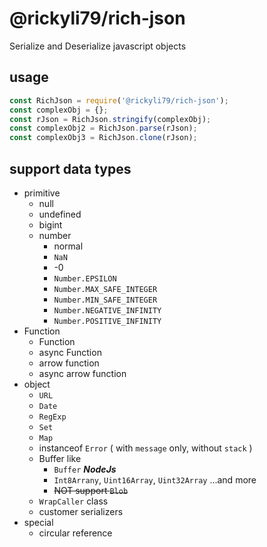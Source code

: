 # @rickyli79/rich-json
Serialize and Deserialize javascript objects

## usage
```js
const RichJson = require('@rickyli79/rich-json');
const complexObj = {};
const rJson = RichJson.stringify(complexObj);
const complexObj2 = RichJson.parse(rJson);
const complexObj3 = RichJson.clone(rJson);
```
## support data types
- primitive
  - null
  - undefined
  - bigint
  - number
    - normal
    - `NaN`
    - -0
    - `Number.EPSILON`
    - `Number.MAX_SAFE_INTEGER`
    - `Number.MIN_SAFE_INTEGER`
    - `Number.NEGATIVE_INFINITY`
    - `Number.POSITIVE_INFINITY`
- Function
  - Function
  - async Function
  - arrow function
  - async arrow function
- object
  - `URL`
  - `Date`
  - `RegExp`
  - `Set`
  - `Map`
  - instanceof `Error` ( with `message` only, without `stack` )
  - Buffer like
    - `Buffer` ***NodeJs***
    - `Int8Arrany`, `Uint16Array`, `Uint32Array` ...and more
    - ~~NOT support `Blob`~~
  - `WrapCaller` class
  - customer serializers
- special
  - circular reference



## 
